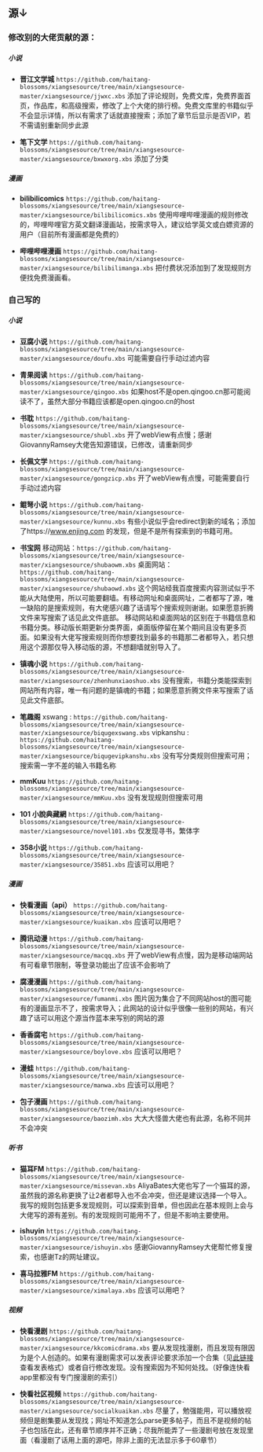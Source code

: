 ## 源↓

### 修改别的大佬贡献的源：

##### 小说

- **晋江文学城** `https://github.com/haitang-blossoms/xiangsesource/tree/main/xiangsesource-master/xiangsesource/jjwxc.xbs`
添加了评论规则，免费文库，免费界面首页，作品库，和高级搜索，修改了上个大佬的排行榜。免费文库里的书籍似乎不会显示详情，所以有需求了话就直接搜索；添加了章节后显示是否VIP，若不需请别重新同步此源

- **笔下文学** `https://github.com/haitang-blossoms/xiangsesource/tree/main/xiangsesource-master/xiangsesource/bxwxorg.xbs`
添加了分类

##### 漫画

- **bilibilicomics** `https://github.com/haitang-blossoms/xiangsesource/tree/main/xiangsesource-master/xiangsesource/bilibilicomics.xbs`
使用哔哩哔哩漫画的规则修改的，哔哩哔哩官方英文翻译漫画站，按需求导入，建议给学英文或白嫖资源的用户（目前所有漫画都是免费的）

- **哔哩哔哩漫画** `https://github.com/haitang-blossoms/xiangsesource/tree/main/xiangsesource-master/xiangsesource/bilibilimanga.xbs`
把付费状况添加到了发现规则方便找免费漫画看。

### 自己写的

##### 小说

- **豆腐小说** `https://github.com/haitang-blossoms/xiangsesource/tree/main/xiangsesource-master/xiangsesource/doufu.xbs`
可能需要自行手动过滤内容

- **青果阅读** `https://github.com/haitang-blossoms/xiangsesource/tree/main/xiangsesource-master/xiangsesource/qingoo.xbs`
如果host不是open.qingoo.cn那可能阅读不了，虽然大部分书籍应该都是open.qingoo.cn的host

- **书耽** `https://github.com/haitang-blossoms/xiangsesource/tree/main/xiangsesource-master/xiangsesource/shubl.xbs`
开了webView有点慢；感谢GiovannyRamsey大佬告知源错误，已修改，请重新同步

- **长佩文学** `https://github.com/haitang-blossoms/xiangsesource/tree/main/xiangsesource-master/xiangsesource/gongzicp.xbs`
开了webView有点慢，可能需要自行手动过滤内容

- **鲲弩小说** `https://github.com/haitang-blossoms/xiangsesource/tree/main/xiangsesource-master/xiangsesource/kunnu.xbs`
有些小说似乎会redirect到新的域名；添加了https://www.enjing.com 的发现，但是不是所有探索到的书籍可用。

- **书宝网** 
移动网站：`https://github.com/haitang-blossoms/xiangsesource/tree/main/xiangsesource-master/xiangsesource/shubaowm.xbs`
桌面网站：`https://github.com/haitang-blossoms/xiangsesource/tree/main/xiangsesource-master/xiangsesource/shubaowd.xbs`
这个网站经我百度搜索内容测试似乎不能从大陆使用，所以可能要翻墙。有移动网址和桌面网址，二者都写了源，唯一缺陷的是搜索规则，有大佬感兴趣了话请写个搜索规则谢谢。如果愿意折腾文件来写搜索了话见此文件底部。
移动网站和桌面网站的区别在于书籍信息和书籍分类。移动版长期更新分类界面，桌面版停留在某个期间且没有更多页面。如果没有大佬写搜索规则而你想要找到最多的书籍那二者都导入，若只想用这个源那仅导入移动版的源，不想翻墙就别导入了。

- **镇魂小说** `https://github.com/haitang-blossoms/xiangsesource/tree/main/xiangsesource-master/xiangsesource/zhenhunxiaoshuo.xbs`
没有搜索，书籍分类能探索到网站所有内容，唯一有问题的是镇魂的书籍；如果愿意折腾文件来写搜索了话见此文件底部。

- **笔趣阁** 
xswang : `https://github.com/haitang-blossoms/xiangsesource/tree/main/xiangsesource-master/xiangsesource/biqugexswang.xbs`
vipkanshu : `https://github.com/haitang-blossoms/xiangsesource/tree/main/xiangsesource-master/xiangsesource/biqugevipkanshu.xbs`
没有写分类规则但搜索可用；搜索需一字不差的输入书籍名称

- **mmKuu** `https://github.com/haitang-blossoms/xiangsesource/tree/main/xiangsesource-master/xiangsesource/mmKuu.xbs`
没有发现规则但搜索可用

- **101 小說典藏網** `https://github.com/haitang-blossoms/xiangsesource/tree/main/xiangsesource-master/xiangsesource/novel101.xbs`
仅发现寻书，繁体字

- **358小说** `https://github.com/haitang-blossoms/xiangsesource/tree/main/xiangsesource-master/xiangsesource/35851.xbs`
应该可以用吧？

##### 漫画

- **快看漫画（api）** `https://github.com/haitang-blossoms/xiangsesource/tree/main/xiangsesource-master/xiangsesource/kuaikan.xbs`
应该可以用吧？

-  **腾讯动漫** `https://github.com/haitang-blossoms/xiangsesource/tree/main/xiangsesource-master/xiangsesource/macqq.xbs`
开了webView有点慢，因为是移动端网站有可看章节限制，等登录功能出了应该不会影响了

- **腐漫漫画**  `https://github.com/haitang-blossoms/xiangsesource/tree/main/xiangsesource-master/xiangsesource/fumanmi.xbs`
图片因为集合了不同网站host的图可能有的漫画显示不了，按需求导入；此网站的设计似乎很像一些别的网站，有兴趣了话可以用这个源当作蓝本来写别的网站的源

- **香香腐宅** `https://github.com/haitang-blossoms/xiangsesource/tree/main/xiangsesource-master/xiangsesource/boylove.xbs`
应该可以用吧？

- **漫蛙** `https://github.com/haitang-blossoms/xiangsesource/tree/main/xiangsesource-master/xiangsesource/manwa.xbs`
应该可以用吧？

- **包子漫画** `https://github.com/haitang-blossoms/xiangsesource/tree/main/xiangsesource-master/xiangsesource/baozimh.xbs`
大大大怪兽大佬也有此源，名称不同并不会冲突

##### 听书

- **猫耳FM** `https://github.com/haitang-blossoms/xiangsesource/tree/main/xiangsesource-master/xiangsesource/missevan.xbs`
AliyaBates大佬也写了一个猫耳的源，虽然我的源名称更换了让2者都导入也不会冲突，但还是建议选择一个导入。我写的规则包括更多发现规则，可以探索到音单，但也因此在基本规则上会与大佬写的源有差别。有的发现规则可能用不了，但是不影响主要使用。

- **ishuyin** `https://github.com/haitang-blossoms/xiangsesource/tree/main/xiangsesource-master/xiangsesource/ishuyin.xbs`
感谢GiovannyRamsey大佬帮忙修复搜索，也感谢Tz的网址建议。

- **喜马拉雅FM** `https://github.com/haitang-blossoms/xiangsesource/tree/main/xiangsesource-master/xiangsesource/ximalaya.xbs`
应该可以用吧？

##### 视频

- **快看漫剧** `https://github.com/haitang-blossoms/xiangsesource/tree/main/xiangsesource-master/xiangsesource/kkcomicdrama.xbs`
要从发现找漫剧，而且发现有限因为是个人创造的。如果有漫剧需求可以发表评论要求添加一个合集（见[此链接](https://github.com/haitang-blossoms/xiangsesource/tree/main/xiangsesource-master/otherdependencies/addcomic.md)查看发表格式）或者自行修改发现。没有搜索因为不知何处找。（好像连快看app里都没有专门搜漫剧的索引）

- **快看社区视频** `https://github.com/haitang-blossoms/xiangsesource/tree/main/xiangsesource-master/xiangsesource/socialkuaikan.xbs`
尽量了，勉强能用，可以播放视频但是剧集要从发现找；网址不知道怎么parse更多帖子，而且不是视频的帖子也包括在此，还有章节顺序并不正确；尽我所能弄了一些漫剧号放在发现里面（看漫剧了话用上面的源吧，除非上面的无法显示多于60章节）
